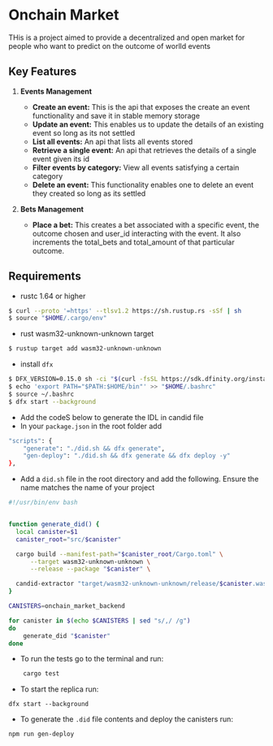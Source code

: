 # Onchain Market

THis is a project aimed to provide a decentralized and open market for people who want to predict on the outcome of worlld events

## Key Features

1. **Events Management**

   - **Create an event:** This is the api that exposes the create an event functionality and save it in stable memory storage
   - **Update an event:** This enables us to update the details of an existing event so long as its not settled
   - **List all events:** An api that lists all events stored
   - **Retrieve a single event:** An api that retrieves the details of a single event given its id
   - **Filter events by category:** View all events satisfying a certain category
   - **Delete an event:** This functionality enables one to delete an event they created so long as its settled

2. **Bets Management**
   - **Place a bet:** This creates a bet associated with a specific event, the outcome chosen and user_id interacting with the event. It also increments the total_bets and total_amount of that particular outcome.

## Requirements

- rustc 1.64 or higher

```bash
$ curl --proto '=https' --tlsv1.2 https://sh.rustup.rs -sSf | sh
$ source "$HOME/.cargo/env"
```

- rust wasm32-unknown-unknown target

```bash
$ rustup target add wasm32-unknown-unknown
```

- install `dfx`

```bash
$ DFX_VERSION=0.15.0 sh -ci "$(curl -fsSL https://sdk.dfinity.org/install.sh)"
$ echo 'export PATH="$PATH:$HOME/bin"' >> "$HOME/.bashrc"
$ source ~/.bashrc
$ dfx start --background
```

- Add the codeS below to generate the IDL in candid file
- In your `package.json` in the root folder add

```bash
"scripts": {
    "generate": "./did.sh && dfx generate",
    "gen-deploy": "./did.sh && dfx generate && dfx deploy -y"
},
```

- Add a `did.sh` file in the root directory and add the following. Ensure the name matches the name of your project

```bash
#!/usr/bin/env bash


function generate_did() {
  local canister=$1
  canister_root="src/$canister"

  cargo build --manifest-path="$canister_root/Cargo.toml" \
      --target wasm32-unknown-unknown \
      --release --package "$canister" \

  candid-extractor "target/wasm32-unknown-unknown/release/$canister.wasm" > "$canister_root/$canister.did"
}

CANISTERS=onchain_market_backend

for canister in $(echo $CANISTERS | sed "s/,/ /g")
do
    generate_did "$canister"
done
```

- To run the tests go to the terminal and run:

```bash
    cargo test
```

- To start the replica run:

```
dfx start --background

```

- To generate the `.did` file contents and deploy the canisters run:

```bash
npm run gen-deploy

```
